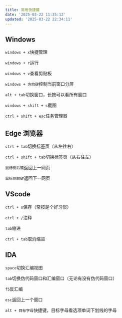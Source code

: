 ```yaml
---
title: 常用快捷键
date: '2025-03-22 11:35:12'
updated: '2025-03-22 22:34:11'
---
```

## Windows
`windows + x`快捷管理

`windows + r`运行

`windows + v`查看剪贴板

`windows + 方向键`控制当前窗口分屏

`alt + tab`切换窗口，长按可以看所有窗口

`windows + shift + s`截图

`ctrl + shift + esc`任务管理器

## Edge 浏览器
`ctrl + tab`切换标签页（从左往右）

`ctrl + shift + tab`切换标签页（从右往左）

`鼠标侧后键`返回上一网页

`鼠标侧前键`返回下一网页

## VScode
`ctrl + s`保存（常按是个好习惯）

`ctrl + /`注释

`tab`缩进

`ctrl + tab`取消缩进

## IDA
`space`切换汇编视图

`tab`切换伪代码窗口和汇编窗口（无论有没有伪代码窗口）

`f5`反汇编

`esc`返回上一个窗口

`alt + 目标字母`快捷键，目标字母看选项单词下划线的字母

